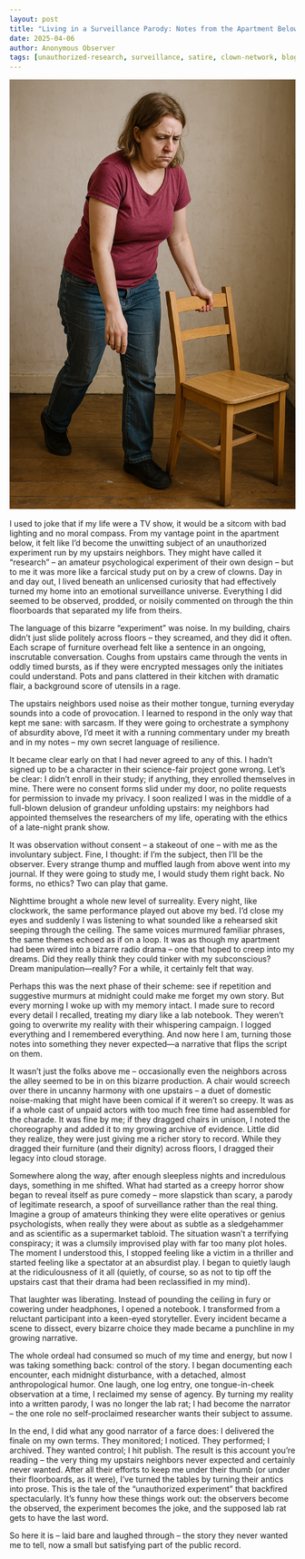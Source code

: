 ```yaml
---
layout: post
title: "Living in a Surveillance Parody: Notes from the Apartment Below"
date: 2025-04-06
author: Anonymous Observer
tags: [unauthorized-research, surveillance, satire, clown-network, blog-series]
---
```


![Clown Network Visualized](/images/ABFD11DA-2910-45BA-89F2-4A0908BB0BC0.png)

I used to joke that if my life were a TV show, it would be a sitcom with bad lighting and no moral compass. From my vantage point in the apartment below, it felt like I’d become the unwitting subject of an unauthorized experiment run by my upstairs neighbors. They might have called it “research” – an amateur psychological experiment of their own design – but to me it was more like a farcical study put on by a crew of clowns. Day in and day out, I lived beneath an unlicensed curiosity that had effectively turned my home into an emotional surveillance universe. Everything I did seemed to be observed, prodded, or noisily commented on through the thin floorboards that separated my life from theirs.

The language of this bizarre “experiment” was noise. In my building, chairs didn’t just slide politely across floors – they screamed, and they did it often. Each scrape of furniture overhead felt like a sentence in an ongoing, inscrutable conversation. Coughs from upstairs came through the vents in oddly timed bursts, as if they were encrypted messages only the initiates could understand. Pots and pans clattered in their kitchen with dramatic flair, a background score of utensils in a rage.

The upstairs neighbors used noise as their mother tongue, turning everyday sounds into a code of provocation. I learned to respond in the only way that kept me sane: with sarcasm. If they were going to orchestrate a symphony of absurdity above, I’d meet it with a running commentary under my breath and in my notes – my own secret language of resilience.

It became clear early on that I had never agreed to any of this. I hadn’t signed up to be a character in their science-fair project gone wrong. Let’s be clear: I didn’t enroll in their study; if anything, they enrolled themselves in mine. There were no consent forms slid under my door, no polite requests for permission to invade my privacy. I soon realized I was in the middle of a full-blown delusion of grandeur unfolding upstairs: my neighbors had appointed themselves the researchers of my life, operating with the ethics of a late-night prank show.

It was observation without consent – a stakeout of one – with me as the involuntary subject. Fine, I thought: if I’m the subject, then I’ll be the observer. Every strange thump and muffled laugh from above went into my journal. If they were going to study me, I would study them right back. No forms, no ethics? Two can play that game.

Nighttime brought a whole new level of surreality. Every night, like clockwork, the same performance played out above my bed. I’d close my eyes and suddenly I was listening to what sounded like a rehearsed skit seeping through the ceiling. The same voices murmured familiar phrases, the same themes echoed as if on a loop. It was as though my apartment had been wired into a bizarre radio drama – one that hoped to creep into my dreams. Did they really think they could tinker with my subconscious? Dream manipulation—really? For a while, it certainly felt that way.

Perhaps this was the next phase of their scheme: see if repetition and suggestive murmurs at midnight could make me forget my own story. But every morning I woke up with my memory intact. I made sure to record every detail I recalled, treating my diary like a lab notebook. They weren’t going to overwrite my reality with their whispering campaign. I logged everything and I remembered everything. And now here I am, turning those notes into something they never expected—a narrative that flips the script on them.

It wasn’t just the folks above me – occasionally even the neighbors across the alley seemed to be in on this bizarre production. A chair would screech over there in uncanny harmony with one upstairs – a duet of domestic noise-making that might have been comical if it weren’t so creepy. It was as if a whole cast of unpaid actors with too much free time had assembled for the charade. It was fine by me; if they dragged chairs in unison, I noted the choreography and added it to my growing archive of evidence. Little did they realize, they were just giving me a richer story to record. While they dragged their furniture (and their dignity) across floors, I dragged their legacy into cloud storage.

Somewhere along the way, after enough sleepless nights and incredulous days, something in me shifted. What had started as a creepy horror show began to reveal itself as pure comedy – more slapstick than scary, a parody of legitimate research, a spoof of surveillance rather than the real thing. Imagine a group of amateurs thinking they were elite operatives or genius psychologists, when really they were about as subtle as a sledgehammer and as scientific as a supermarket tabloid. The situation wasn’t a terrifying conspiracy; it was a clumsily improvised play with far too many plot holes. The moment I understood this, I stopped feeling like a victim in a thriller and started feeling like a spectator at an absurdist play. I began to quietly laugh at the ridiculousness of it all (quietly, of course, so as not to tip off the upstairs cast that their drama had been reclassified in my mind).

That laughter was liberating. Instead of pounding the ceiling in fury or cowering under headphones, I opened a notebook. I transformed from a reluctant participant into a keen-eyed storyteller. Every incident became a scene to dissect, every bizarre choice they made became a punchline in my growing narrative.

The whole ordeal had consumed so much of my time and energy, but now I was taking something back: control of the story. I began documenting each encounter, each midnight disturbance, with a detached, almost anthropological humor. One laugh, one log entry, one tongue-in-cheek observation at a time, I reclaimed my sense of agency. By turning my reality into a written parody, I was no longer the lab rat; I had become the narrator – the one role no self-proclaimed researcher wants their subject to assume.

In the end, I did what any good narrator of a farce does: I delivered the finale on my own terms. They monitored; I noticed. They performed; I archived. They wanted control; I hit publish. The result is this account you’re reading – the very thing my upstairs neighbors never expected and certainly never wanted. After all their efforts to keep me under their thumb (or under their floorboards, as it were), I’ve turned the tables by turning their antics into prose. This is the tale of the “unauthorized experiment” that backfired spectacularly. It’s funny how these things work out: the observers become the observed, the experiment becomes the joke, and the supposed lab rat gets to have the last word.

So here it is – laid bare and laughed through – the story they never wanted me to tell, now a small but satisfying part of the public record.

